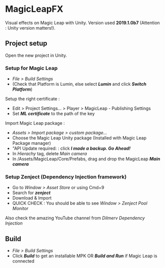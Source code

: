 # MagicLeapFX

Visual effects on Magic Leap with Unity. Version used **2019.1.0b7** (Attention : Unity version matters!).

## Project setup

Open the new project in Unity.

### Setup for Magic Leap

* _File > Build Settings_
* (Check that Platform is Lumin, else select ***Lumin*** and click ***Switch Platform***)

Setup the right certificate :

* Edit > Project Settings... > Player > MagicLeap - Publishing Settings
* Set ***ML certificate*** to the path of the key

Import Magic Leap package :

* _Assets > Import package > custom package..._
* Choose the Magic Leap Unity package (Installed with Magic Leap Package manager)
* "API Update required: : click ***I made a backup. Go Ahead!***
* In _Hierachy_ tag, delete *Main camera*
* In /Assets/MagicLeap/Core/Prefabs, drag and drop the MagicLeap ***Main camera***

### Setup Zenject (Dependency Injection framework)

* Go to _Window > Asset Store_ or using Cmd+9
* Search for ***zenject***
* Download & Import
* QUICK CHECK : You should be able to see _Window > Zenject Pool Monitor_

Also check the amazing YouTube channel from *Dilmerv Dependency Injection*

## Build

* _File > Build Settings_
* Click ***Build*** to get an installable MPK OR ***Build and Run*** if Magic Leap is connected


